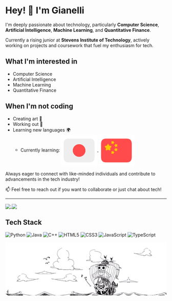 # Hey! 👋 I'm Gianelli

I'm deeply passionate about technology, particularly **Computer Science**, **Artificial Intelligence**, **Machine Learning**, and **Quantitative Finance**.

Currently a rising junior at **Stevens Institute of Technology**, actively working on projects and coursework that fuel my enthusiasm for tech.

## What I'm interested in
- Computer Science
- Artificial Intelligence  
- Machine Learning
- Quantitative Finance

## When I'm not coding
- Creating art 🎨
- Working out 💪
- Learning new languages 🌍
  - Currently learning:
    <a href="https://github.com/GianelliL">
      <img height=100 align="center" src="assets/japanese-flag-round.png" />
    </a>
    <a href="https://github.com/GianelliL">
      <img height=100 align="center" src="assets/chinese-flag-round.png" />
    </a>
    
Always eager to connect with like-minded individuals and contribute to advancements in the tech industry!

📫 Feel free to reach out if you want to collaborate or just chat about tech!

---
<a href="https://github.com/GianelliL">
  <img height=200 align="center" src="https://github-readme-stats.vercel.app/api?username=GianelliL&show_icons=true&theme=transparent" />
</a>
<a href="https://github.com/GianelliL">
  <img height=200 align="center" src="https://github-readme-stats.vercel.app/api/top-langs?username=GianelliL&layout=donut&langs_count=8&card_width=320" />
</a>

## Tech Stack
<!-- Badges from https://github.com/Ileriayo/markdown-badges -->
![Python](https://img.shields.io/badge/python-3670A0?style=for-the-badge&logo=python&logoColor=ffdd54)
![Java](https://img.shields.io/badge/java-%23ED8B00.svg?style=for-the-badge&logo=openjdk&logoColor=white)
![C++](https://img.shields.io/badge/c++-%2300599C.svg?style=for-the-badge&logo=c%2B%2B&logoColor=white)
![HTML5](https://img.shields.io/badge/html5-%23E34F26.svg?style=for-the-badge&logo=html5&logoColor=white)
![CSS3](https://img.shields.io/badge/css3-%231572B6.svg?style=for-the-badge&logo=css3&logoColor=white)
![JavaScript](https://img.shields.io/badge/javascript-%23323330.svg?style=for-the-badge&logo=javascript&logoColor=%23F7DF1E)
![TypeScript](https://img.shields.io/badge/typescript-%23007ACC.svg?style=for-the-badge&logo=typescript&logoColor=white)

![One Piece Sunny](assets/one-piece-sunny.png)

